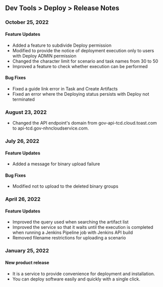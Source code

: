 ## Dev Tools > Deploy > Release Notes

### October 25, 2022
#### Feature Updates
* Added a feature to subdivide Deploy permission
* Modified to provide the notice of deployment execution only to users with Deploy ADMIN permission
* Changed the character limit for scenario and task names from 30 to 50
* Improved a feature to check whether execution can be performed
#### Bug Fixes
* Fixed a guide link error in Task and Create Artifacts
* Fixed an error where the Deploying status persists with Deploy not terminated

### August 23, 2022
* Changed the API endpoint's domain from gov-api-tcd.cloud.toast.com to api-tcd.gov-nhncloudservice.com.

### July 26, 2022
#### Feature Updates
* Added a message for binary upload failure
#### Bug Fixes
* Modified not to upload to the deleted binary groups

### April 26, 2022
#### Feature Updates
* Improved the query used when searching the artifact list
* Improved the service so that it waits until the execution is completed when running a Jenkins Pipeline job with Jenkins API build
* Removed filename restrictions for uploading a scenario

### January 25, 2022
#### New product release
* It is a service to provide convenience for deployment and installation.
* You can deploy software easily and quickly with a single click.
